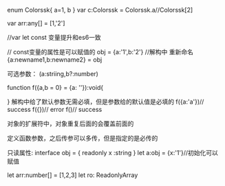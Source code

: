 enum Colorssk{
    a=1,
    b
}
var c:Colorssk = Colorssk.a//Colorssk[2]

var arr:any[] = [1,'2']

//var let const 变量提升和es6一致

// const变量的属性是可以赋值的
obj = {a:'1',b:'2'}
//解构中 重新命名  {a:newname1,b:newname2} = obj

可选参数：
  (a:striing,b?:number)

  function f({a,b = 0} = {a: ''}):void{

  }
  解构中给了默认参数无需必填，但是参数给的默认值是必填的
  f({a:'a'})// success
  f({})// error
  f()// success

  对象的扩展符中，对象重复后面的会覆盖前面的

  定义函数参数，之后传参可以多传，但是指定的是必传的

  只读属性:   interface obj = {
    readonly x :string
  }
  let a:obj = {x:'1'}//初始化可以赋值

  let arr:number[] = [1,2,3]
  let ro: ReadonlyArray<number>
  